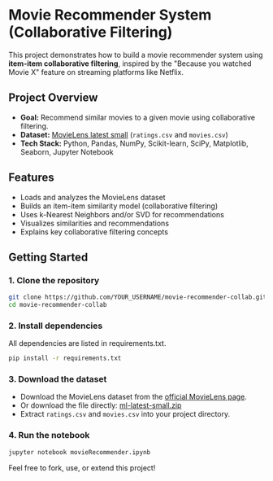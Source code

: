 # Movie Recommender System (Collaborative Filtering)

This project demonstrates how to build a movie recommender system using **item-item collaborative filtering**, inspired by the "Because you watched Movie X" feature on streaming platforms like Netflix.

## Project Overview

- **Goal:** Recommend similar movies to a given movie using collaborative filtering.
- **Dataset:** [MovieLens latest small](https://grouplens.org/datasets/movielens/) (`ratings.csv` and `movies.csv`)
- **Tech Stack:** Python, Pandas, NumPy, Scikit-learn, SciPy, Matplotlib, Seaborn, Jupyter Notebook

## Features

- Loads and analyzes the MovieLens dataset
- Builds an item-item similarity model (collaborative filtering)
- Uses k-Nearest Neighbors and/or SVD for recommendations
- Visualizes similarities and recommendations
- Explains key collaborative filtering concepts

## Getting Started

### 1. Clone the repository

```bash
git clone https://github.com/YOUR_USERNAME/movie-recommender-collab.git
cd movie-recommender-collab
```

### 2. Install dependencies
All dependencies are listed in requirements.txt.

```bash
pip install -r requirements.txt
```

### 3. Download the dataset

- Download the MovieLens dataset from the [official MovieLens page](https://grouplens.org/datasets/movielens/).
- Or download the file directly: [ml-latest-small.zip](http://files.grouplens.org/datasets/movielens/ml-latest-small.zip)
- Extract `ratings.csv` and `movies.csv` into your project directory.

### 4. Run the notebook
```bash
jupyter notebook movieRecommender.ipynb
```

Feel free to fork, use, or extend this project!
